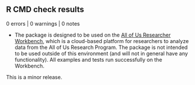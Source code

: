 ## R CMD check results

0 errors | 0 warnings | 0 notes

* The package is designed to be used on the [All of Us Researcher Workbench](https://www.researchallofus.org/data-tools/workbench/), which is a cloud-based platform for researchers to analyze data from the All of Us Research Program. The package is not intended to be used outside of this environment (and will not in general have any functionality). All examples and tests run successfully on the Workbench.

This is a minor release.

